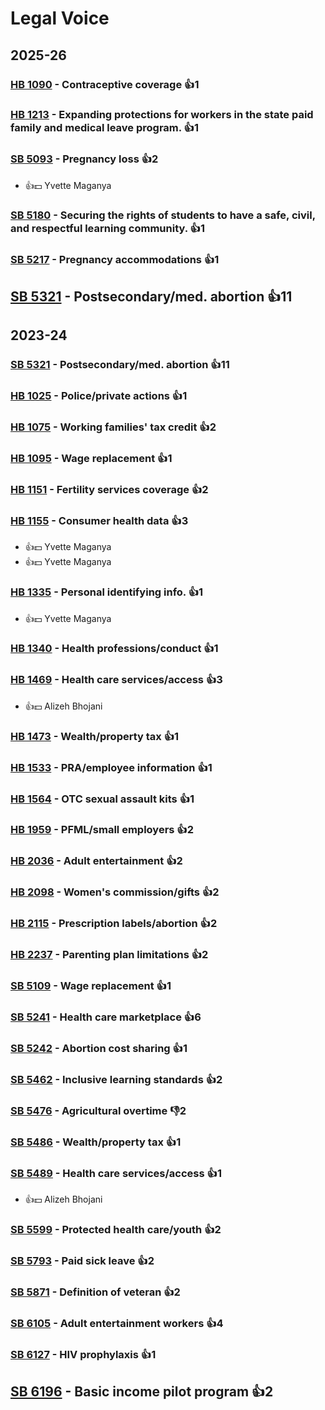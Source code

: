 # Legal Voice
## 2025-26

### [HB 1090](/bill/2025-26/hb/1090/) - Contraceptive coverage 👍1  

### [HB 1213](/bill/2025-26/hb/1213/) - Expanding protections for workers in the state paid family and medical leave program. 👍1  

### [SB 5093](/bill/2025-26/sb/5093/) - Pregnancy loss 👍2  
* 👍💵 Yvette Maganya

### [SB 5180](/bill/2025-26/sb/5180/) - Securing the rights of students to have a safe, civil, and respectful learning community. 👍1  

### [SB 5217](/bill/2025-26/sb/5217/) - Pregnancy accommodations 👍1  

## [SB 5321](/bill/2025-26/sb/5321/) - Postsecondary/med. abortion 👍11  

## 2023-24

### [SB 5321](/bill/2023-24/sb/5321/) - Postsecondary/med. abortion 👍11  

### [HB 1025](/bill/2023-24/hb/1025/) - Police/private actions 👍1  

### [HB 1075](/bill/2023-24/hb/1075/) - Working families' tax credit 👍2  

### [HB 1095](/bill/2023-24/hb/1095/) - Wage replacement 👍1  

### [HB 1151](/bill/2023-24/hb/1151/) - Fertility services coverage 👍2  

### [HB 1155](/bill/2023-24/hb/1155/) - Consumer health data 👍3  
* 👍💵 Yvette Maganya
* 👍💵 Yvette Maganya

### [HB 1335](/bill/2023-24/hb/1335/) - Personal identifying info. 👍1  
* 👍💵 Yvette Maganya

### [HB 1340](/bill/2023-24/hb/1340/) - Health professions/conduct 👍1  

### [HB 1469](/bill/2023-24/hb/1469/) - Health care services/access 👍3  
* 👍💵 Alizeh Bhojani

### [HB 1473](/bill/2023-24/hb/1473/) - Wealth/property tax 👍1  

### [HB 1533](/bill/2023-24/hb/1533/) - PRA/employee information 👍1  

### [HB 1564](/bill/2023-24/hb/1564/) - OTC sexual assault kits 👍1  

### [HB 1959](/bill/2023-24/hb/1959/) - PFML/small employers 👍2  

### [HB 2036](/bill/2023-24/hb/2036/) - Adult entertainment 👍2  

### [HB 2098](/bill/2023-24/hb/2098/) - Women's commission/gifts 👍2  

### [HB 2115](/bill/2023-24/hb/2115/) - Prescription labels/abortion 👍2  

### [HB 2237](/bill/2023-24/hb/2237/) - Parenting plan limitations 👍2  

### [SB 5109](/bill/2023-24/sb/5109/) - Wage replacement 👍1  

### [SB 5241](/bill/2023-24/sb/5241/) - Health care marketplace 👍6  

### [SB 5242](/bill/2023-24/sb/5242/) - Abortion cost sharing 👍1  

### [SB 5462](/bill/2023-24/sb/5462/) - Inclusive learning standards 👍2  

### [SB 5476](/bill/2023-24/sb/5476/) - Agricultural overtime  👎2 

### [SB 5486](/bill/2023-24/sb/5486/) - Wealth/property tax 👍1  

### [SB 5489](/bill/2023-24/sb/5489/) - Health care services/access 👍1  
* 👍💵 Alizeh Bhojani

### [SB 5599](/bill/2023-24/sb/5599/) - Protected health care/youth 👍2  

### [SB 5793](/bill/2023-24/sb/5793/) - Paid sick leave 👍2  

### [SB 5871](/bill/2023-24/sb/5871/) - Definition of veteran 👍2  

### [SB 6105](/bill/2023-24/sb/6105/) - Adult entertainment workers 👍4  

### [SB 6127](/bill/2023-24/sb/6127/) - HIV prophylaxis 👍1  

## [SB 6196](/bill/2023-24/sb/6196/) - Basic income pilot program 👍2  
